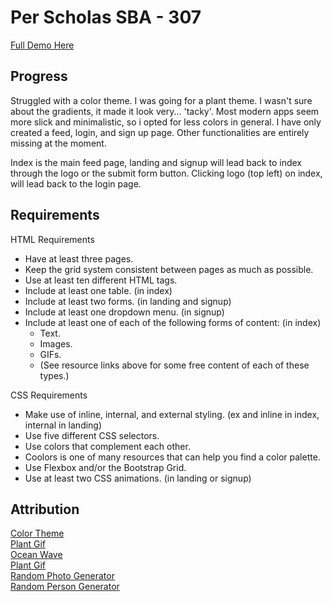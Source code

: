 # Per Scholas SBA - 307 

[Full Demo Here](https://jordles.github.io/Per-Scholas-SBA-307/)

## Progress

Struggled with a color theme. I was going for a plant theme. I wasn't sure about the gradients, it made it look very... 'tacky'. Most modern apps seem more slick and minimalistic, so i opted for less colors in general. I have only created a feed, login, and sign up page. Other functionalities are entirely missing at the moment. 

Index is the main feed page, landing and signup will lead back to index through the logo or the submit form button. Clicking logo (top left) on index, will lead back to the login page.

## Requirements

HTML Requirements  

* Have at least three pages.
* Keep the grid system consistent between pages as much as possible.
* Use at least ten different HTML tags.
* Include at least one table. (in index)
* Include at least two forms. (in landing and signup)
* Include at least one dropdown menu. (in signup)
* Include at least one of each of the following forms of content: (in index)
  * Text. 
  * Images.
  * GIFs.
  * (See resource links above for some free content of each of these types.)

CSS Requirements

* Make use of inline, internal, and external styling. (ex and inline in index, internal in landing)
* Use five different CSS selectors.
* Use colors that complement each other.
* Coolors is one of many resources that can help you find a color palette.
* Use Flexbox and/or the Bootstrap Grid.
* Use at least two CSS animations. (in landing or signup)


## Attribution

[Color Theme](https://coolors.co/visualizer/05668d-028090-00a896-02c39a-f0f3bd)  
[Plant Gif](https://clipart-library.com/clipart/clip-transparent-plant-gif-4.htm)  
[Ocean Wave](https://unsplash.com/photos/ocean-wave-at-beach-GyDktTa0Nmw)  
[Plant Gif](https://clipart-library.com/clipart/clip-transparent-plant-gif-4.htm)  
[Random Photo Generator](https://picsum.photos)  
[Random Person Generator](https://thispersondoesnotexist.com/)  
